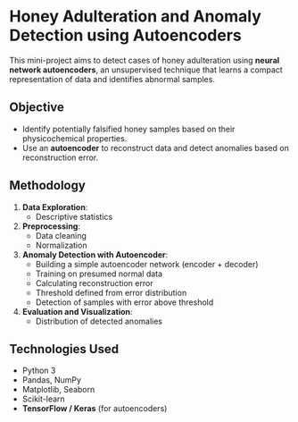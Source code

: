 # Honey Adulteration and Anomaly Detection using Autoencoders

This mini-project aims to detect cases of honey adulteration using **neural network autoencoders**, an unsupervised technique that learns a compact representation of data and identifies abnormal samples.

## Objective

* Identify potentially falsified honey samples based on their physicochemical properties.
* Use an **autoencoder** to reconstruct data and detect anomalies based on reconstruction error.

## Methodology

1. **Data Exploration**:
   * Descriptive statistics
2. **Preprocessing**:
   * Data cleaning
   * Normalization
3. **Anomaly Detection with Autoencoder**:
   * Building a simple autoencoder network (encoder + decoder)
   * Training on presumed normal data
   * Calculating reconstruction error
   * Threshold defined from error distribution
   * Detection of samples with error above threshold
4. **Evaluation and Visualization**:
   * Distribution of detected anomalies

## Technologies Used

* Python 3
* Pandas, NumPy
* Matplotlib, Seaborn
* Scikit-learn
* **TensorFlow / Keras** (for autoencoders)
